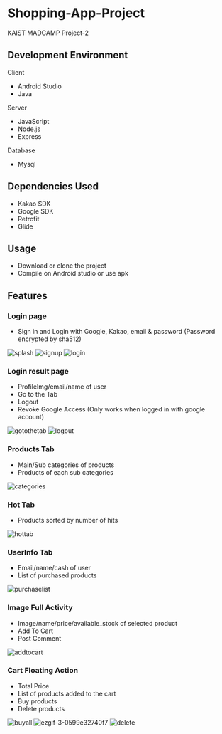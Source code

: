 # Shopping-App-Project
KAIST MADCAMP Project-2

## Development Environment
Client
- Android Studio
- Java

Server
- JavaScript
- Node.js
- Express

Database
- Mysql


## Dependencies Used
- Kakao SDK
- Google SDK
- Retrofit
- Glide

## Usage
- Download or clone the project
- Compile on Android studio or use apk

## Features

### Login page
- Sign in and Login with Google, Kakao, email & password (Password encrypted by sha512)

![splash](https://user-images.githubusercontent.com/65812107/135451877-bfa4569a-f654-4f55-8b81-37cc8e4d13bd.gif)
![signup](https://user-images.githubusercontent.com/65812107/135451718-18d81034-b505-4edf-afeb-cb41e6d12240.gif)
![login](https://user-images.githubusercontent.com/65812107/135451729-5e426b00-2d21-4293-8776-6e85603ae4fa.gif)

### Login result page
- ProfileImg/email/name of user
- Go to the Tab
- Logout
- Revoke Google Access (Only works when logged in with google account)

![gotothetab](https://user-images.githubusercontent.com/65812107/135451735-bb85d8b8-867b-4a2f-89a7-659e416ef78b.gif)
![logout](https://user-images.githubusercontent.com/65812107/135451728-b0db6ed6-afd0-4660-b692-12c50cdee9cd.gif)

### Products Tab
- Main/Sub categories of products
- Products of each sub categories

![categories](https://user-images.githubusercontent.com/65812107/135451740-0ea4aae4-6af4-43b5-a3e2-695aad52578a.gif)


### Hot Tab
- Products sorted by number of hits

![hottab](https://user-images.githubusercontent.com/65812107/135451731-10b3dc78-477f-4a4d-91c8-63bd2fb0e7dd.gif)

### UserInfo Tab
- Email/name/cash of user
- List of purchased products

![purchaselist](https://user-images.githubusercontent.com/65812107/135451724-8f36fe73-8389-47ea-9f70-a14314005f65.gif)

### Image Full Activity
- Image/name/price/available_stock of selected product
- Add To Cart
- Post Comment

![addtocart](https://user-images.githubusercontent.com/65812107/135451744-32f422df-0135-44a9-b1f8-ce93a77943ff.gif)


### Cart Floating Action
- Total Price
- List of products added to the cart
- Buy products
- Delete products

![buyall](https://user-images.githubusercontent.com/65812107/135451741-d4d4a062-5d4e-41c1-aa2a-975e904f6812.gif)
![ezgif-3-0599e32740f7](https://user-images.githubusercontent.com/65812107/135451726-f13fd109-1d39-4ce9-9618-53e7fbb84eff.gif)
![delete](https://user-images.githubusercontent.com/65812107/135451737-9571c0eb-82f9-489a-aa77-56c8286d2104.gif)
